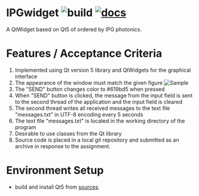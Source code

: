 # IPGwidget ![build](https://github.com/Ehsan2754/IPGwidget/actions/workflows/build.yml/badge.svg)  [![docs](https://github.com/Ehsan2754/IPGwidget/actions/workflows/docs.yml/badge.svg)](https://ehsan2754.github.io/IPGwidget)
A QtWidget based on Qt5 of ordered by IPG photonics. 

# Features / Acceptance Criteria

1. Implemented using Qt version 5 library and QtWidgets for the graphical interface
2. The appearance of the window must match the given figure
    ![Sample](https://i.ibb.co/smCSV2P/Screenshot-from-2023-02-03-16-10-23.png)
3. The "SEND" button changes color to #619bd5 when pressed
4. When "SEND" button is clicked, the message from the input field is sent to the second thread of the application and the input field is cleared
5. The second thread writes all received messages to the text file "messages.txt" in UTF-8 encoding every 5 seconds
6. The text file "messages.txt" is located in the working directory of the program
7. Desirable to use classes from the Qt library
8. Source code is placed in a local git repository and submitted as an archive in response to the assignment.

# Environment Setup

* build and install Qt5 from [sources](https://wiki.qt.io/Building_Qt_5_from_Git#Getting_the_source_code).